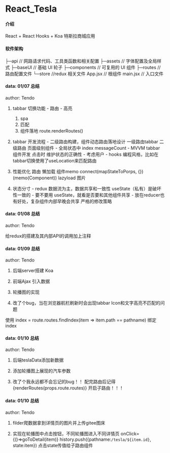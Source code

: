 # React_Tesla

#### 介绍
React + React Hooks + Koa  特斯拉商城应用

#### 软件架构
├─api                   // 网路请求代码、工具类函数和相关配置
├─assets                // 字体配置及全局样式
├─baseUI                // 基础 UI 轮子
├─components            // 可复用的 UI 组件
├─routes                // 路由配置文件
└─store                 //redux 相关文件
  App.jsx                // 根组件
  main.jsx              // 入口文件


#### data: 01/07 总结
  author: Tendo

  1. tabbar 切换功能
    - 路由
    - 高亮
      1. spa
      2. 匹配
      3. 组件落地
        route.renderRoutes()

  2. tabbar 开发流程
    - 二级路由构建，组件动态路由落地设计
        一级路由tabbar 二级路由 页面级别组件
    -  全局状态中 index messageCount
    -  MVVM tabbar 组件开发 点击时 维护状态的正确性
    -  考虑用户
    -  hooks 编程风格，比如在tabbar切换使用了useLocation来匹配路由

  3. 性能优化
    路由 懒加载
    组件memo
    connect(mapStateToPorps, {})(memo(Component))
    lazyload 图片

  4. 状态分寸
    - redux 数据流为主，数据共享和一致性
        useState（私有）是破坏性一致的
    - 要不要用 useState，就看是否要和其他组件共享
    - 放在reducer也有好处，复杂组件内部早晚会共享
      严格的修改策略
 

#### data: 01/08 总结
  author: Tendo

  给redux的搭建及其内部API的调用加上注释


#### data: 01/09 总结
  author: Tendo

  1. 后端server搭建 Koa

  2. 前端Ajax 引入数据
  
  3. 轮播图的实现

  4. 改了个bug，当在浏览器航栏刷新时会出现tabbar Icon和文字高亮不匹配的问题
  
  使用 index = route.routes.findIndex(item => item.path == pathname) 绑定index


#### data: 01/10 总结
  author: Tendo

  1. 后端teslaData添加新数据

  2. 添加轮播图上展现的汽车参数

  3. 改了个我永远都不会忘记的bug！！
    配完路由后记得 {renderRoutes(props.route.routes)} 开启子路由！！！


#### data: 01/10 总结
  author: Tendo

  1. filder爬数据拿到详情页的图片并上传gitee图床

  2. 实现在轮播图中点击按钮，不同轮播图进入不同详情页 
    onClick={()=>goToDetail(item)}
    history.push({pathname:`/tesla/${item.id}`, state:item})
    点击state传值给子路由组件